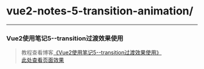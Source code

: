 # vue2-notes-5-transition-animation/      
---
### Vue2使用笔记5--transition过渡效果使用               

> 教程查看博客[《Vue2使用笔记5--transition过渡效果使用》](https://godbasin.github.io/2016/12/03/vue2-notes-5-transition-animation/)           
> [此处查看页面效果](http://ofyya1gfg.bkt.clouddn.com/5-transition-animation/index.html#/app/services)  
